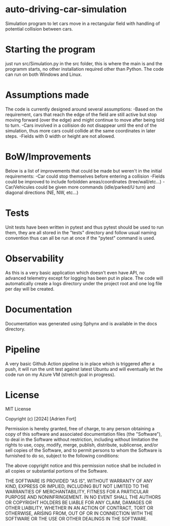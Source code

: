 # auto-driving-car-simulation

Simulation program to let cars move in a rectangular field with handling of potential collision between cars.

# Starting the program

just run src/Simulation.py in the src folder, this is where the main is and the programm starts, no other installation required other than Python. The code can run on both Windows and Linux.

# Assumptions made

The code is currently designed around several assumptions:
    -Based on the requirement, cars that reach the edge of the field are still active but stop moving forward (over the edge) and might continue to move after being told to turn.
    -Cars involved in a collision do not disappear until the end of the simulation, thus more cars could collide at the same coordinates in later steps.
    -Fields with 0 width or height are not allowed.


# BoW/Improvements

Below is a list of improvements that could be made but weren't in the initial requirements:
    -Car could stop themselves before entering a collision
    -Fields could be improved to include forbidden areas/coordinates (tree/wall/etc...)
    -Car/Vehicules could be given more commands (idle/parked/U turn) and diagonal directions (NE, NW, etc...)

# Tests

Unit tests have been written in pytest and thus pytest should be used to run them, they are all stored in the "tests" directory and follow usual naming convention thus can all be run at once if the "pytest" command is used.

# Observability

As this is a very basic application which doesn't even have API, no advanced telemetry except for logging has been put in place. The code will automatically create a logs directory under the project root and one log file per day will be created. 

# Documentation

Documentation was generated using Sphynx and is available in the docs directory.

# Pipeline

A very basic Github Action pipeline is in place which is triggered after a push, it will run the unit test against latest Ubuntu and will eventually let the code run on my Azure VM (stretch goal in progress).

# License

MIT License

Copyright (c) [2024] [Adrien Fort]

Permission is hereby granted, free of charge, to any person obtaining a copy
of this software and associated documentation files (the "Software"), to deal
in the Software without restriction, including without limitation the rights
to use, copy, modify, merge, publish, distribute, sublicense, and/or sell
copies of the Software, and to permit persons to whom the Software is
furnished to do so, subject to the following conditions:

The above copyright notice and this permission notice shall be included in all
copies or substantial portions of the Software.

THE SOFTWARE IS PROVIDED "AS IS", WITHOUT WARRANTY OF ANY KIND, EXPRESS OR
IMPLIED, INCLUDING BUT NOT LIMITED TO THE WARRANTIES OF MERCHANTABILITY,
FITNESS FOR A PARTICULAR PURPOSE AND NONINFRINGEMENT. IN NO EVENT SHALL THE
AUTHORS OR COPYRIGHT HOLDERS BE LIABLE FOR ANY CLAIM, DAMAGES OR OTHER
LIABILITY, WHETHER IN AN ACTION OF CONTRACT, TORT OR OTHERWISE, ARISING FROM,
OUT OF OR IN CONNECTION WITH THE SOFTWARE OR THE USE OR OTHER DEALINGS IN THE
SOFTWARE.